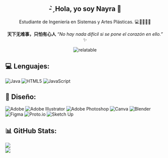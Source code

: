 
<div align="center">
 
## - ̗̀  Hola, yo soy Nayra 👋 
Estudiante de Ingeniería en Sistemas y Artes Plásticas. 💻🎨👩🏻‍🎨

**天下无难事，只怕有心人** _“No hay nada difícil si se pone el corazón en ello.”_ ✨ 


![relatable](https://i.ibb.co/DDCHVqsq/498569886-2998398387019709-2420084029022620111-n.png) </div>

 

## 💻 Lenguajes:
![Java](https://img.shields.io/badge/java-%23ED8B00.svg?style=for-the-badge&logo=openjdk&logoColor=white) ![HTML5](https://img.shields.io/badge/html5-%23E34F26.svg?style=for-the-badge&logo=html5&logoColor=white) ![JavaScript](https://img.shields.io/badge/javascript-%23323330.svg?style=for-the-badge&logo=javascript&logoColor=%23F7DF1E)

## 🎨 Diseño:
 ![Adobe](https://img.shields.io/badge/adobe-%23FF0000.svg?style=for-the-badge&logo=adobe&logoColor=white) ![Adobe Illustrator](https://img.shields.io/badge/adobe%20illustrator-%23FF9A00.svg?style=for-the-badge&logo=adobe%20illustrator&logoColor=white) ![Adobe Photoshop](https://img.shields.io/badge/adobe%20photoshop-%2331A8FF.svg?style=for-the-badge&logo=adobe%20photoshop&logoColor=white) ![Canva](https://img.shields.io/badge/Canva-%2300C4CC.svg?style=for-the-badge&logo=Canva&logoColor=white) ![Blender](https://img.shields.io/badge/blender-%23F5792A.svg?style=for-the-badge&logo=blender&logoColor=white) ![Figma](https://img.shields.io/badge/figma-%23F24E1E.svg?style=for-the-badge&logo=figma&logoColor=white) ![Proto.io](https://img.shields.io/badge/Proto.io-161637?style=for-the-badge&logo=proto.io&logoColor=00e5ff) ![Sketch Up](https://img.shields.io/badge/SketchUp-005F9E?style=for-the-badge&logo=sketchup&logoColor=white)

## 📊 GitHub Stats:
![](https://github-readme-stats.vercel.app/api?username=nayraoviedo&theme=dark&hide_border=false&include_all_commits=false&count_private=false)<br/>
![](https://nirzak-streak-stats.vercel.app/?user=nayraoviedo&theme=dark&hide_border=false)<br/>


<!--
**nayraoviedo/nayraoviedo** is a ✨ _special_ ✨ repository because its `README.md` (this file) appears on your GitHub profile.

Here are some ideas to get you started:

- 🔭 I’m currently working on ...
- 🌱 I’m currently learning ...
- 👯 I’m looking to collaborate on ...
- 🤔 I’m looking for help with ...
- 💬 Ask me about ...
- 📫 How to reach me: ...
- 😄 Pronouns: ...
- ⚡ Fun fact: ...
-->
